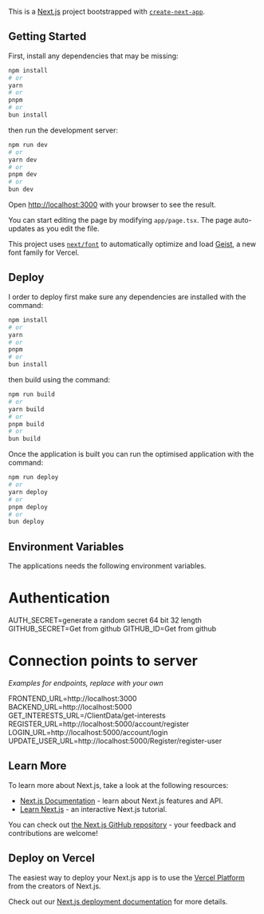 This is a [Next.js](https://nextjs.org) project bootstrapped with [`create-next-app`](https://nextjs.org/docs/app/api-reference/cli/create-next-app).

## Getting Started

First, install any dependencies that may be missing:

```bash
npm install
# or
yarn
# or
pnpm
# or
bun install
```

then run the development server:

```bash
npm run dev
# or
yarn dev
# or
pnpm dev
# or
bun dev
```

Open [http://localhost:3000](http://localhost:3000) with your browser to see the result.

You can start editing the page by modifying `app/page.tsx`. The page auto-updates as you edit the file.

This project uses [`next/font`](https://nextjs.org/docs/app/building-your-application/optimizing/fonts) to automatically optimize and load [Geist](https://vercel.com/font), a new font family for Vercel.

## Deploy

I order to deploy first make sure any dependencies are installed with the command:

```bash
npm install
# or
yarn
# or
pnpm
# or
bun install
```

then build using the command:

```bash
npm run build
# or
yarn build
# or
pnpm build
# or
bun build
```

Once the application is built you can run the optimised application with the command:

```bash
npm run deploy
# or
yarn deploy
# or
pnpm deploy
# or
bun deploy
```

## Environment Variables

The applications needs the following environment variables.

# Authentication

AUTH_SECRET=generate a random secret 64 bit 32 length
GITHUB_SECRET=Get from github
GITHUB_ID=Get from github

# Connection points to server

_Examples for endpoints, replace with your own_

FRONTEND_URL=http://localhost:3000
BACKEND_URL=http://localhost:5000
GET_INTERESTS_URL=/ClientData/get-interests
REGISTER_URL=http://localhost:5000/account/register
LOGIN_URL=http://localhost:5000/account/login
UPDATE_USER_URL=http://localhost:5000/Register/register-user

## Learn More

To learn more about Next.js, take a look at the following resources:

- [Next.js Documentation](https://nextjs.org/docs) - learn about Next.js features and API.
- [Learn Next.js](https://nextjs.org/learn) - an interactive Next.js tutorial.

You can check out [the Next.js GitHub repository](https://github.com/vercel/next.js) - your feedback and contributions are welcome!

## Deploy on Vercel

The easiest way to deploy your Next.js app is to use the [Vercel Platform](https://vercel.com/new?utm_medium=default-template&filter=next.js&utm_source=create-next-app&utm_campaign=create-next-app-readme) from the creators of Next.js.

Check out our [Next.js deployment documentation](https://nextjs.org/docs/app/building-your-application/deploying) for more details.
